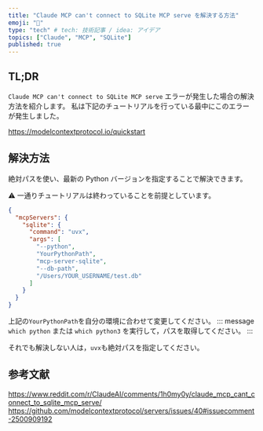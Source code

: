 ```yaml
---
title: "Claude MCP can't connect to SQLite MCP serve を解決する方法"
emoji: "🧌"
type: "tech" # tech: 技術記事 / idea: アイデア
topics: ["Claude", "MCP", "SQLite"]
published: true
---
```


## TL;DR

`Claude MCP can't connect to SQLite MCP serve` エラーが発生した場合の解決方法を紹介します。
私は下記のチュートリアルを行っている最中にこのエラーが発生しました。

https://modelcontextprotocol.io/quickstart

## 解決方法

絶対パスを使い、最新の Python バージョンを指定することで解決できます。

⚠️ 一通りチュートリアルは終わっていることを前提としています。

```json
{
  "mcpServers": {
    "sqlite": {
      "command": "uvx",
      "args": [
        "--python",
        "YourPythonPath",
        "mcp-server-sqlite",
        "--db-path",
        "/Users/YOUR_USERNAME/test.db"
      ]
    }
  }
}
```

上記の`YourPythonPath`を自分の環境に合わせて変更してください。
::: message
`which python` または `which python3` を実行して，パスを取得してください。
:::

それでも解決しない人は，`uvx`も絶対パスを指定してください。

## 参考文献

https://www.reddit.com/r/ClaudeAI/comments/1h0my0y/claude_mcp_cant_connect_to_sqlite_mcp_serve/
https://github.com/modelcontextprotocol/servers/issues/40#issuecomment-2500909192
